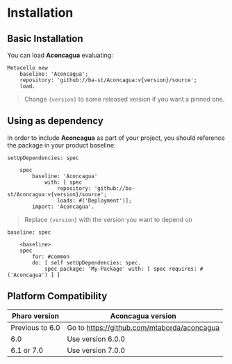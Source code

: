 # Installation

## Basic Installation

You can load **Aconcagua** evaluating:
```smalltalk
Metacello new
	baseline: 'Aconcagua';
	repository: 'github://ba-st/Aconcagua:v{version}/source';
	load.
```
>  Change `{version}` to some released version if you want a pinned one.

## Using as dependency

In order to include **Aconcagua** as part of your project, you should reference the package in your product baseline:

```smalltalk
setUpDependencies: spec

	spec
		baseline: 'Aconcagua'
			with: [ spec
				repository: 'github://ba-st/Aconcagua:v{version}/source';
				loads: #('Deployment')];
		import: 'Aconcagua'.
```
> Replace `{version}` with the version you want to depend on

```smalltalk
baseline: spec

	<baseline>
	spec
		for: #common
		do: [ self setUpDependencies: spec.
			spec package: 'My-Package' with: [ spec requires: #('Aconcagua') ] ]
```
## Platform Compatibility

| Pharo version | Aconcagua version |
| ----------- | ------------- |
| Previous to 6.0 | Go to https://github.com/mtaborda/aconcagua |
| 6.0 | Use version 6.0.0 |
| 6.1 or 7.0 | Use version 7.0.0 |

